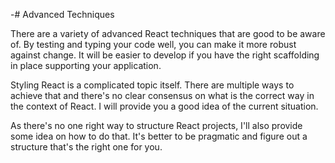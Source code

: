 -# Advanced Techniques

There are a variety of advanced React techniques that are good to be aware of. By testing and typing your code well, you can make it more robust against change. It will be easier to develop if you have the right scaffolding in place supporting your application.

Styling React is a complicated topic itself. There are multiple ways to achieve that and there's no clear consensus on what is the correct way in the context of React. I will provide you a good idea of the current situation.

As there's no one right way to structure React projects, I'll also provide some idea on how to do that. It's better to be pragmatic and figure out a structure that's the right one for you.

